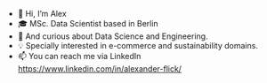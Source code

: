 - 👋 Hi, I’m Alex
- 🎓 MSc. Data Scientist based in Berlin
- 👀 And curious about Data Science and Engineering.
- 💡 Specially interested in e-commerce and sustainability domains.
- 📫 You can reach me via LinkedIn https://www.linkedin.com/in/alexander-flick/
<!--
**BigDatalex/BigDatalex** is a ✨ _special_ ✨ repository because its `README.md` (this file) appears on your GitHub profile.

Here are some ideas to get you started:

- 🔭 I’m currently working on ...
- 🌱 I’m currently learning ...
- 👯 I’m looking to collaborate on ...
- 🤔 I’m looking for help with ...
- 💬 Ask me about ...
- 📫 How to reach me: ...
- 😄 Pronouns: ...
- ⚡ Fun fact: ...
-->
